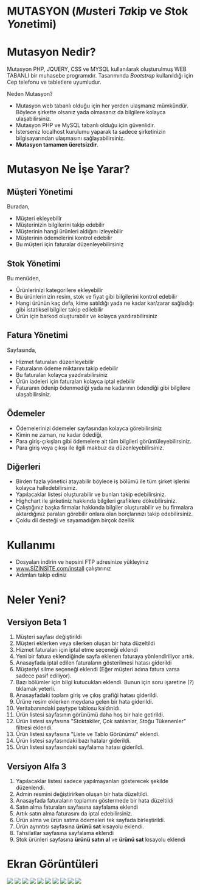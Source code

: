 MUTASYON (*Mu*steri *Ta*kip ve *S*tok *Yon*etimi)
=================================================

Mutasyon Nedir?
===============
Mutasyon PHP, JQUERY, CSS ve MYSQL kullanılarak oluşturulmuş WEB TABANLI bir muhasebe programıdır. Tasarımında *Bootstrap* kullanıldığı için Cep telefonu ve tabletlere uyumludur.

Neden Mutasyon?
- Mutasyon web tabanlı olduğu için her yerden ulaşmanız mümkündür. Böylece şirkette olsanız yada olmasanız da bilgilere kolayca ulaşabilirsiniz.
- Mutasyon PHP ve MySQL tabanlı olduğu için güvenlidir.
- İsterseniz localhost kurulumu yaparak ta sadece şirketinizin bilgisayarından ulaşmasını sağlayabilirsiniz.
- **Mutasyon tamamen ücretsizdir**.

Mutasyon Ne İşe Yarar?
======================

Müşteri Yönetimi
----------------
Buradan,
- Müşteri ekleyebilir
- Müşterinizin bilgilerini takip edebilir
- Müşterinin hangi ürünleri aldığını izleyebilir
- Müşterinin ödemelerini kontrol edebilir
- Bu müşteri için faturalar düzenleyebilirsiniz

Stok Yönetimi
-------------
Bu menüden,
- Ürünlerinizi kategorilere ekleyebilir
- Bu ürünlerinizin resim, stok ve fiyat gibi bilgilerini kontrol edebilir
- Hangi ürünün kaç defa, kime satıldığı yada ne kadar kar/zarar sağladığı gibi istatiksel bilgiler takip edilebilir
- Ürün için barkod oluşturabilir ve kolayca yazdırabilirsiniz

Fatura Yönetimi
---------------
Sayfasında,
- Hizmet faturaları düzenleyebilir
- Faturaların ödeme miktarını takip edebilir
- Bu faturaları kolayca yazdırabilirsiniz
- Ürün iadeleri için faturaları kolayca iptal edebilir
- Faturanın ödenip ödenmediği yada ne kadarının ödendiği gibi bilgilere ulaşabilirsiniz.

Ödemeler
--------
- Ödemelerinizi ödemeler sayfasından kolayca görebilirsiniz
- Kimin ne zaman, ne kadar ödediği,
- Para giriş-çıkışları gibi ödemelere ait tüm bilgileri görüntüleyebilirsiniz.
- Para giriş veya çıkışı ile ilgili makbuz da düzenleyebilirsiniz.

Diğerleri
---------
- Birden fazla yönetici atayabilir böylece iş bölümü ile tüm şirket işlerini kolayca halledebilirsiniz.
- Yapılacaklar listesi oluşturabilir ve bunları takip edebilirsiniz.
- Highchart ile şirketiniz hakkında bilgileri grafiklere dökebilirsiniz.
- Çalıştığınız başka firmalar hakkında bilgiler oluşturabilir ve bu firmalara aktardığınız paraları görebilir onlara olan borçlarınızı takip edebilirsiniz.
- Çoklu dil desteği
ve sayamadığım birçok özellik

Kullanımı
=========
- Dosyaları indirin ve hepsini FTP adresinize yükleyiniz
- www.SİZİNSİTE.com/install çalıştırınız
- Adımları takip ediniz

Neler Yeni?
===========

Versiyon Beta 1
---------------
1. Müşteri sayfası değiştirildi
2. Müşteri eklerken veya silerken oluşan bir hata düzeltildi
3. Hizmet faturaları için iptal etme seçeneği eklendi
4. Yeni bir fatura eklendiğinde sayfa eklenen faturaya yönlendiriliyor artık.
5. Anasayfada iptal edilen faturaların gösterilmesi hatası giderildi
6. Müşteriyi silme seçeneği eklendi (Eğer müşteri adına fatura varsa sadece pasif ediliyor).
7. Bazı bölümler için bilgi kutucukları eklendi. Bunun için soru işaretine (?) tıklamak yeterli.
8. Anasayfadaki toplam giriş ve çıkış grafiği hatası giderildi.
9. Ürüne resim eklerken meydana gelen bir hata giderildi.
10. Veritabanındaki paytype tablosu kaldırıldı.
11. Ürün listesi sayfasının görünümü daha hoş bir hale getirildi.
12. Ürün listesi sayfasına "Stoktakiler, Çok satılanlar, Stoğu Tükenenler" filtresi eklendi.
13. Ürün listesi sayfasına "Liste ve Tablo Görünümü" eklendi.
14. Ürün listesi sayfasındaki bazı hatalar giderildi.
15. Ürün listesi sayfasındaki sayfalama hatası giderildi.

Versiyon Alfa 3
---------------
1. Yapılacaklar listesi sadece yapılmayanları gösterecek şekilde düzenlendi.
2. Admin resmini değiştirirken oluşan bir hata düzeltildi.
3. Anasayfada faturaların toplamını göstermede bir hata düzeltildi
4. Satın alma faturaları sayfasına sayfalama eklendi
5. Artık satın alma faturasını da iptal edebilirsiniz.
6. Ürün alma ve ürün satma ödemeleri tek sayfada birleştirildi.
7. Ürün ayrıntısı sayfasına **ürünü sat** kısayolu eklendi.
8. Tahsilatlar sayfasına sayfalama eklendi
9. Stok ürünleri sayfasına **ürünü satın al** ve **ürünü sat** kısayolu eklendi


Ekran Görüntüleri
=================
![ ](https://imagizer.imageshack.us/v2/348x379q90/922/NG4h9e.png)
![ ](https://imagizer.imageshack.us/v2/821x392q90/923/3sz46I.png)
![ ](https://imagizer.imageshack.us/v2/821x392q90/924/e4pGY5.png)
![ ](https://imagizer.imageshack.us/v2/821x392q90/923/IWI6TP.png)
![ ](https://imagizer.imageshack.us/v2/821x392q90/921/gt9W0e.png)
![ ](https://imagizer.imageshack.us/v2/821x392q90/924/klWEpp.png)
![ ](https://imagizer.imageshack.us/v2/821x392q90/922/SMB8sL.png)
![ ](https://imagizer.imageshack.us/v2/821x392q90/921/WqOlkZ.png)
![ ](https://imagizer.imageshack.us/v2/821x392q90/924/YZ8fAq.png)
![ ](https://imagizer.imageshack.us/v2/821x389q90/924/6uzsqh.png)
